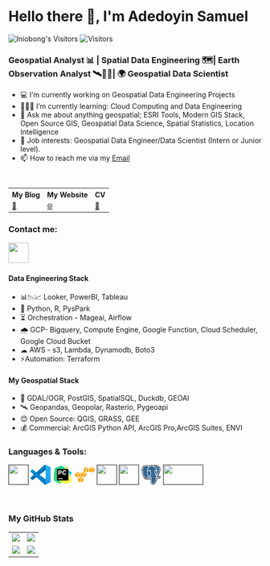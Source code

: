 # Hello there 👋, I'm Adedoyin Samuel
![Iniobong's Visitors](https://komarev.com/ghpvc/?username=sammyis&color=green)
<img src="https://visitor-badge.laobi.icu/badge?page_id=sammygis" alt="Visitors"/>

### Geospatial Analyst 📊 | Spatial Data Engineering 🗺| Earth Observation Analyst 🛰🌱🌴| 🌍 Geospatial Data Scientist

* 💻 I’m currently working on Geospatial Data Engineering Projects
* 👨🏻‍🏫 I’m currently learning: Cloud Computing and Data Engineering
*  💬 Ask me about anything geospatial; ESRI Tools, Modern GIS Stack, Open Source GIS, Geospatial Data Science, Spatial Statistics, Location Intelligence
*  💼 Job interests: Geospatial Data Engineer/Data Scientist (Intern or Junior level).
*  📫 How to reach me via my [Email](adeedoyinsamuel25@gmail.com)

<br>


<table>
    <tr>
        <th>My Blog</th>
        <th>My Website</th>
        <th>CV</th>
    </tr>
    <tr>
        <td>
            <a href="https://spatialnode.net/sammygis"<img src=""/>🚀</a>
        </td>
        <td>
            <a href="https://sammygis.github.io/">🌐</a>
        </td> 
        <td>
            <a href="https://sammygis.github.io/">📜</a>
        </td> 
    </tr>
</table>

### Contact me:

<a href="linkedin.com/in/adedoyin-samuel-ajeyomi"><img src="https://www.vectorlogo.zone/logos/linkedin/linkedin-icon.svg" width="40" height="40"/></a>

#### Data Engineering Stack
- 📊📉📈 Looker, PowerBI, Tableau
- 🧾 Python, R, PysPark
- ⏳ Orchestration - Mageai, Airflow
- 🌧 GCP- Bigquery, Compute Engine, Google Function, Cloud Scheduler, Google Cloud Bucket
- ☁ AWS - s3, Lambda, Dynamodb, Boto3
- ⚡Automation: Terraform


#### My Geospatial Stack
- 🏬 GDAL/OGR, PostGIS, SpatialSQL, Duckdb, GEOAI
- 🛰 Geopandas, Geopolar, Rasterio, Pygeoapi
- 😊 Open Source: QGIS, GRASS, GEE
- 💰 Commercial: ArcGIS Python API, ArcGIS Pro,ArcGIS Suites, ENVI

### Languages & Tools:
<a href=""><img src=https://www.vectorlogo.zone/logos/python/python-ar21.svg width="40" height="40"/></a>
<a href=""><img src="https://github.com/devicons/devicon/blob/v2.13.0/icons/vscode/vscode-original.svg" width="40" height="40"/></a>
<a href=""><img src="https://github.com/devicons/devicon/blob/v2.13.0/icons/pycharm/pycharm-original.svg" width="40" height="40"/></a>
<a href=""><img src="https://github.com/devicons/devicon/blob/v2.13.0/icons/amazonwebservices/amazonwebservices-original.svg" width="40" height="40"/></a>
<a href=""><img src="https://www.vectorlogo.zone/logos/google_cloud/google_cloud-ar21.svg" width="40" height="40"/></a>
<a href=""><img src="https://www.vectorlogo.zone/logos/serverless/serverless-icon.svg" width="40" height="40"/></a>
<a href=""><img src="https://github.com/devicons/devicon/blob/v2.13.0/icons/postgresql/postgresql-original.svg" width="40" height="40"/></a>
<a href=""><img src="https://www.vectorlogo.zone/logos/google_bigquery/google_bigquery-ar21.svg" width="80" height="40"/></a> 

<br>

### My GitHub Stats

<table>
    <tr>
        <td>
            <img src="https://github-profile-trophy.vercel.app/?username=sammyGIS&row=3&column=4&no-bg=true"/>
        </td>
        <td>
            <img src="https://github-readme-streak-stats.herokuapp.com/?user=sammyGIS"/>
        </td> 
    </tr>
    <tr>
        <td>
            <img src="https://github-readme-stats.vercel.app/api?username=sammyGIS&count_private=true&show_icons=true&theme=tokyonight"/>
        </td>
        <td>
            <img src="https://github-readme-stats.vercel.app/api/top-langs/?username=sammygis&langs_count=8&layout=compact&hide_border=true"/>                                                                 
        </td>
    </tr>
</table>



